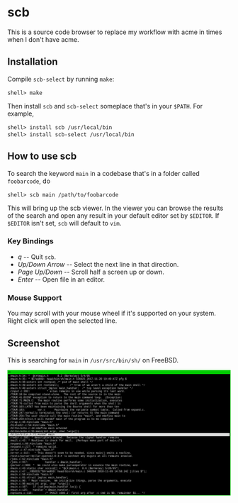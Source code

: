 # scb

This is a source code browser to replace my workflow with acme in times when I don't have acme.

## Installation

Compile `scb-select` by running `make`:

```
shell> make
```

Then install `scb` and `scb-select` someplace that's in your `$PATH`. For example,

```
shell> install scb /usr/local/bin
shell> install scb-select /usr/local/bin
```


## How to use scb

To search the keyword `main` in a codebase that's in a folder called `foobarcode`, do

```
shell> scb main /path/to/foobarcode
```

This will bring up the scb viewer. In the viewer you can browse the results of the search and open any result in your default editor set by `$EDITOR`. If `$EDITOR` isn't set, `scb` will default to `vim`.

### Key Bindings

  - *q* -- Quit `scb`.
  - *Up/Down Arrow* -- Select the next line in that direction.
  - *Page Up/Down* -- Scroll half a screen up or down.
  - *Enter* -- Open file in an editor.
  
### Mouse Support

You may scroll with your mouse wheel if it's supported on your system. Right click will open the selected line.

## Screenshot

This is searching for `main` in `/usr/src/bin/sh/` on FreeBSD.

![screenshot](screenshot.png)
